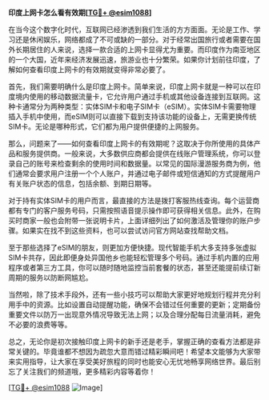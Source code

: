 **印度上网卡怎么看有效期[[TG💪+ @esim1088](https://t.me/s/esim1088)]**

在当今这个数字化时代，互联网已经渗透到我们生活的方方面面。无论是工作、学习还是休闲娱乐，网络都成了不可或缺的一部分。对于经常出国旅行或者需要在国外长期居住的人来说，选择一款合适的上网卡显得尤为重要。而印度作为南亚地区的一个大国，近年来经济发展迅速，旅游业也十分繁荣。如果你计划前往印度，了解如何查看印度上网卡的有效期就变得非常必要了。

首先，我们需要明确什么是印度上网卡。简单来说，印度上网卡就是一种可以在印度境内使用的移动数据流量卡，它允许用户通过手机或其他设备连接到互联网。这种卡通常分为两种类型：实体SIM卡和电子SIM卡（eSIM）。实体SIM卡需要物理插入手机中使用，而eSIM则可以直接下载到支持该功能的设备上，无需更换传统SIM卡。无论是哪种形式，它们都为用户提供便捷的上网服务。

那么，问题来了——如何查看印度上网卡的有效期呢？这取决于你所使用的具体产品和服务提供商。一般来说，大多数供应商都会提供在线账户管理系统，你可以登录自己的账号来检查剩余的使用时间和数据量。以常见的国际漫游服务商为例，他们通常会要求用户注册一个个人账户，并通过电子邮件或短信通知的方式提醒用户有关账户状态的信息，包括余额、到期日期等。

对于持有实体SIM卡的用户而言，最直接的方法是拨打客服热线查询。每个运营商都有专门的客户服务号码，只需按照语音提示操作即可获得相关信息。此外，在购买时商家一般也会附带一张说明卡片，上面详细列出了如何激活及管理你的账户步骤。如果实在找不到这些资料，也可以尝试访问官方网站查找帮助文档。

至于那些选择了eSIM的朋友，则更加方便快捷。现代智能手机大多支持多张虚拟SIM卡共存，因此即便身处异国他乡也能轻松管理多个号码。通过手机内置的应用程序或者第三方工具，你可以随时随地监控当前套餐的状态，甚至还能提前续订新周期的服务以防断网尴尬。

当然啦，除了技术手段外，还有一些小技巧可以帮助大家更好地规划行程并充分利用手中的资源。比如设置自动提醒功能，确保不会错过任何重要的更新；定期备份重要文件以防万一出现意外情况导致无法上网；以及合理分配每日流量消耗，避免不必要的浪费等等。

总之，无论你是初次接触印度上网卡的新手还是老手，掌握正确的查看方法都是非常关键的。毕竟谁都不想因为疏忽大意而错过精彩瞬间吧！希望本文能够为大家带来实用指导，让大家在享受美好旅程的同时也能安心无忧地畅享网络世界。最后别忘了关注我们的频道哦，更多精彩内容等着你！

[[TG💪+ @esim1088](https://t.me/s/esim1088) ![Image](https://i.postimg.cc/4NQfJmqS/Snipaste-2025-05-13-00-14-12.png)]